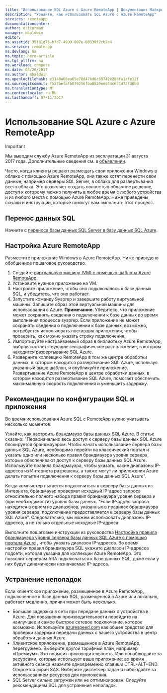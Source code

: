 ```yaml
---
title: "Использование SQL Azure с Azure RemoteApp | Документация Майкрософт"
description: "Узнайте, как использовать SQL Azure с Azure RemoteApp"
services: remoteapp
documentationcenter: 
author: ericorman
manager: mbaldwin
editor: 
ms.assetid: 35f81d75-bfd7-4980-807e-00339f2cb2a4
ms.service: remoteapp
ms.devlang: na
ms.topic: hero-article
ms.tgt_pltfrm: na
ms.workload: compute
ms.date: 04/26/2017
ms.author: mbaldwin
ms.openlocfilehash: e3148a66ea65e78d47bd6c69742e288fa1afe12f
ms.sourcegitcommit: f537befafb079256fba0529ee554c034d73f36b0
ms.translationtype: MT
ms.contentlocale: ru-RU
ms.lasthandoff: 07/11/2017
---
```

# <a name="sql-azure-with-azure-remoteapp"></a>Использование SQL Azure с Azure RemoteApp
> [!IMPORTANT]
> Мы выводим службу Azure RemoteApp из эксплуатации 31 августа 2017 года. Дополнительные сведения см. в [объявлении](https://go.microsoft.com/fwlink/?linkid=821148).
> 
> 

Часто, когда клиенты решают размещать свои приложения Windows в облаке с помощью Azure RemoteApp, они также хотят перенести свои данные, например серверы SQL Server, в облако для развертывания всего облака. Это позволяет создать полностью облачное решение, доступ к которому можно получить в любое время с любого устройства и из любого места с помощью Azure RemoteApp. Ниже приведены ссылки и инструкции, которые помогут вам выполнить этот процесс.  

## <a name="migrate-your-sql-data"></a>Перенос данных SQL
Начните с [переноса базы данных SQL Server в базу данных SQL Azure](../sql-database/sql-database-cloud-migrate.md). 

## <a name="configure-azure-remoteapp"></a>Настройка Azure RemoteApp
Разместите приложение Windows в Azure RemoteApp. Ниже приведено обобщенное пошаговое руководство.

1. Создайте [виртуальную машину (VM) с помощью шаблона Azure RemoteApp](remoteapp-imageoptions.md). 
2. Установите нужное приложение на VM.
3. Настройте приложение, чтобы оно подключалось к базе данных SQL, и убедитесь, что оно работает.
4. Запустите команду Sysprep и завершите работу виртуальной машины. Запишите образ этой виртуальной машины для использования с Azure. **Примечание.** Убедитесь, что приложение может сохранять сведения о подключении к базе данных во время выполнения процесса sysprep. Если приложение не может сохранять сведения о подключении к базе данных, возможно, потребуется использовать поставщик приложения, чтобы проверить, как можно указать строку подключения.
5. Импортируйте настраиваемый образ в библиотеку Azure RemoteApp, выбрав соответствующие географическое расположение, в котором находится развертывание SQL Azure. 
6. Разверните коллекцию RemoteApp в том же центре обработки данных, в котором находится развертывание SQL Azure, используя указанный выше шаблон, и опубликуйте приложение. Развертывание Azure RemoteApp в центре обработки данных, в котором находится развертывание SQL Azure, помогает обеспечить максимальную скорость подключения и уменьшить задержку. 

## <a name="app-and-sql-configuration-considerations"></a>Рекомендации по конфигурации SQL и приложения
Во время использования Azure SQL с RemoteApp нужно учитывать несколько моментов.

Узнайте, [как настроить брандмауэр базы данных SQL Azure](../sql-database/sql-database-firewall-configure.md). В статье сказано: "Первоначально весь доступ к серверу базы данных SQL Azure блокируется брандмауэром. Чтобы начать использование сервера базы данных SQL Azure, необходимо перейти на классический портал и указать одно или несколько правил брандмауэра уровня сервера, которые обеспечивают доступ к серверу базы данных SQL Azure. Используйте правила брандмауэра, чтобы указать, какие диапазоны IP-адресов из Интернета разрешены, а также могут ли приложения Azure делать попытки подключения к серверу базы данных SQL Azure".

Когда компьютер пытается подключиться к серверу базы данных из Интернета, брандмауэр проверяет исходный IP-адрес запроса относительно полного набора правил брандмауэра уровня сервера и (при необходимости) уровня базы данных. "Если IP-адрес запроса находится в одном из диапазонов, указанных в правилах брандмауэра уровня сервера, подключение предоставляется к серверу базы данных SQL Azure". Следовательно, мы можем использовать диапазоны IP-адресов, а не только отдельные исходные IP-адреса.

Выполните пошаговые инструкции из руководства [Настройка правила брандмауэра уровня сервера базы данных SQL Azure с помощью портала Azure](../sql-database/sql-database-configure-firewall-settings.md) , чтобы указать диапазон IP-адресов. Во время настройки правил брандмауэра SQL укажите диапазон IP-адресов подсети, которая указана для коллекции Azure RemoteApp. Это позволит серверам ARA подключаться к базе данных SQL, даже если у них будут динамически назначаемые IP-адреса.

## <a name="troubleshooting"></a>Устранение неполадок
Если клиентское приложение, размещенное в Azure RemoteApp, подключенное к базе данных SQL, размещенной в Azure или локально, работает медленно, причин может быть несколько.  

* Большая задержка в сети при передаче данных с устройства в Azure. Для повышения производительности перейдите на наилучшее и самое быстрое сетевое подключение, которое возможно. Используйте [azurespeed.com](http://azurespeed.com/) как общее средство для проверки задержки передачи данных с вашего устройства в центр обработки данных Azure.  
* Клиентское приложение, размещенное в Azure RemoteApp, перегружено. Выберите другой тарифный план, например «Премиум». Это повысит производительность. Или понаблюдайте за ресурсами, которые использует ваше приложение: во время активного сеанса нажмите одновременно клавиши CTRL+ALT+END. Откроется экран SAS. Выберите диспетчер задач и наблюдайте за использованием ресурсов для приложения.
* SQL Server сильно загружен или не оптимизирован. Следуйте рекомендациям SQL для устранения неполадок. 

